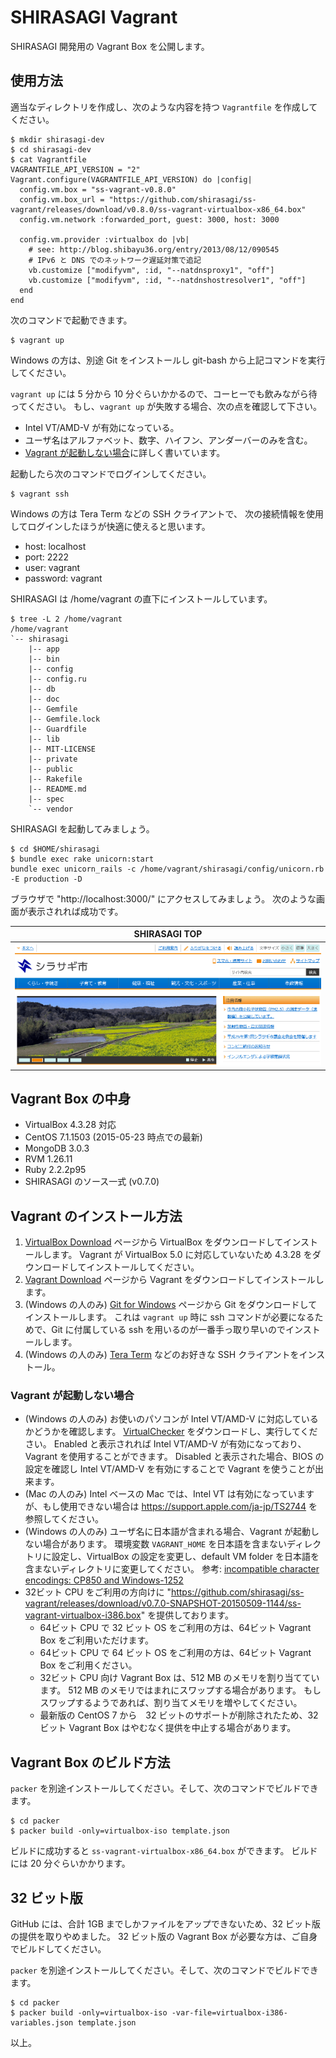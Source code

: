 SHIRASAGI Vagrant
===

SHIRASAGI 開発用の Vagrant Box を公開します。


## 使用方法

適当なディレクトリを作成し、次のような内容を持つ `Vagrantfile` を作成してください。

    $ mkdir shirasagi-dev
    $ cd shirasagi-dev
    $ cat Vagrantfile
    VAGRANTFILE_API_VERSION = "2"
    Vagrant.configure(VAGRANTFILE_API_VERSION) do |config|
      config.vm.box = "ss-vagrant-v0.8.0"
      config.vm.box_url = "https://github.com/shirasagi/ss-vagrant/releases/download/v0.8.0/ss-vagrant-virtualbox-x86_64.box"
      config.vm.network :forwarded_port, guest: 3000, host: 3000

      config.vm.provider :virtualbox do |vb|
        # see: http://blog.shibayu36.org/entry/2013/08/12/090545
        # IPv6 と DNS でのネットワーク遅延対策で追記
        vb.customize ["modifyvm", :id, "--natdnsproxy1", "off"]
        vb.customize ["modifyvm", :id, "--natdnshostresolver1", "off"]
      end
    end

次のコマンドで起動できます。

    $ vagrant up

Windows の方は、別途 Git をインストールし git-bash から上記コマンドを実行してください。

`vagrant up` には 5 分から 10 分ぐらいかかるので、コーヒーでも飲みながら待ってください。
もし、`vagrant up` が失敗する場合、次の点を確認して下さい。
  * Intel VT/AMD-V が有効になっている。
  * ユーザ名はアルファベット、数字、ハイフン、アンダーバーのみを含む。
  * [Vagrant が起動しない場合](#user-content-Vagrant-が起動しない場合)に詳しく書いています。

起動したら次のコマンドでログインしてください。

    $ vagrant ssh

Windows の方は Tera Term などの SSH クライアントで、
次の接続情報を使用してログインしたほうが快適に使えると思います。

* host: localhost
* port: 2222
* user: vagrant
* password: vagrant

SHIRASAGI は /home/vagrant の直下にインストールしています。

    $ tree -L 2 /home/vagrant
    /home/vagrant
    `-- shirasagi
        |-- app
        |-- bin
        |-- config
        |-- config.ru
        |-- db
        |-- doc
        |-- Gemfile
        |-- Gemfile.lock
        |-- Guardfile
        |-- lib
        |-- MIT-LICENSE
        |-- private
        |-- public
        |-- Rakefile
        |-- README.md
        |-- spec
        `-- vendor

SHIRASAGI を起動してみましょう。

```
$ cd $HOME/shirasagi
$ bundle exec rake unicorn:start
bundle exec unicorn_rails -c /home/vagrant/shirasagi/config/unicorn.rb -E production -D
```

ブラウザで "http://localhost:3000/" にアクセスしてみましょう。
次のような画面が表示されれば成功です。

| SHIRASAGI TOP                        |
|--------------------------------------|
| ![SHIRASAGI TOP](images/top-min.png) |

## Vagrant Box の中身

* VirtualBox 4.3.28 対応
* CentOS 7.1.1503 (2015-05-23 時点での最新)
* MongoDB 3.0.3
* RVM 1.26.11
* Ruby 2.2.2p95
* SHIRASAGI のソース一式 (v0.7.0)

## Vagrant のインストール方法

1. [VirtualBox Download](https://www.virtualbox.org/wiki/Downloads) ページから VirtualBox をダウンロードしてインストールします。
   Vagrant が VirtualBox 5.0 に対応していないため 4.3.28 をダウンロードしてインストールしてください。
2. [Vagrant Download](http://www.vagrantup.com/downloads.html) ページから Vagrant をダウンロードしてインストールします。
3. (Windows の人のみ) [Git for Windows](https://msysgit.github.io/) ページから Git をダウンロードしてインストールします。
   これは `vagrant up` 時に ssh コマンドが必要になるためで、Git に付属している ssh を用いるのが一番手っ取り早いのでインストールします。
4. (Windows の人のみ) [Tera Term](http://sourceforge.jp/projects/ttssh2/releases/) などのお好きな SSH クライアントをインストール。

### Vagrant が起動しない場合

* (Windows の人のみ) お使いのパソコンが Intel VT/AMD-V に対応しているかどうかを確認します。
  [VirtualChecker](http://www.forest.impress.co.jp/library/software/virtualcheck/) をダウンロードし、実行してください。
  Enabled と表示されれば Intel VT/AMD-V が有効になっており、Vagrant を使用することができます。
  Disabled と表示された場合、BIOS の設定を確認し Intel VT/AMD-V を有効にすることで Vagrant を使うことが出来ます。
* (Mac の人のみ) Intel ベースの Mac では、Intel VT は有効になっていますが、もし使用できない場合は https://support.apple.com/ja-jp/TS2744 を参照してください。
* (Windows の人のみ) ユーザ名に日本語が含まれる場合、Vagrant が起動しない場合があります。
  環境変数 `VAGRANT_HOME` を日本語を含まないディレクトリに設定し、VirtualBox の設定を変更し、default VM folder を日本語を含まないディレクトリに変更してください。
  参考: [incompatible character encodings: CP850 and Windows-1252](https://github.com/mitchellh/vagrant/issues/3937)
* 32ビット CPU をご利用の方向けに "https://github.com/shirasagi/ss-vagrant/releases/download/v0.7.0-SNAPSHOT-20150509-1144/ss-vagrant-virtualbox-i386.box" を提供しております。
  * 64ビット CPU で 32 ビット OS をご利用の方は、64ビット Vagrant Box をご利用いただけます。
  * 64ビット CPU で 64 ビット OS をご利用の方は、64ビット Vagrant Box をご利用ください。
  * 32ビット CPU 向け Vagrant Box は、512 MB のメモリを割り当てています。
    512 MB のメモリではまれにスワップする場合があります。
    もしスワップするようであれば、割り当てメモリを増やしてください。
  * 最新版の CentOS 7 から　32 ビットのサポートが削除されたため、32 ビット Vagrant Box はやむなく提供を中止する場合があります。

## Vagrant Box のビルド方法

`packer` を別途インストールしてください。そして、次のコマンドでビルドできます。

    $ cd packer
    $ packer build -only=virtualbox-iso template.json

ビルドに成功すると `ss-vagrant-virtualbox-x86_64.box` ができます。
ビルドには 20 分ぐらいかかります。

## 32 ビット版

GitHub には、合計 1GB までしかファイルをアップできないため、32 ビット版の提供を取りやめました。
32 ビット版の Vagrant Box が必要な方は、ご自身でビルドしてください。

`packer` を別途インストールしてください。そして、次のコマンドでビルドできます。

    $ cd packer
    $ packer build -only=virtualbox-iso -var-file=virtualbox-i386-variables.json template.json

以上。
